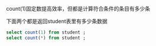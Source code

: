 count(1)固定数提高效率，但都是计算符合条件的条目有多少条

下面两个都是返回student表里有多少条数据

```sql
select count(1) from student ;
select count(*) from student ;
```

